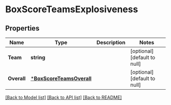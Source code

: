 # BoxScoreTeamsExplosiveness

## Properties
Name | Type | Description | Notes
------------ | ------------- | ------------- | -------------
**Team** | **string** |  | [optional] [default to null]
**Overall** | [***BoxScoreTeamsOverall**](BoxScore_teams_overall.md) |  | [optional] [default to null]

[[Back to Model list]](../README.md#documentation-for-models) [[Back to API list]](../README.md#documentation-for-api-endpoints) [[Back to README]](../README.md)


